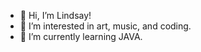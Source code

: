 - 👋 Hi, I’m Lindsay!
- 👀 I’m interested in art, music, and coding.
- 🌱 I’m currently learning JAVA.


<!--- 💞️ I’m looking to collaborate on ...
- 📫 How to reach me ...


lindspbenn/lindspbenn is a ✨ special ✨ repository because its `README.md` (this file) appears on your GitHub profile.
You can click the Preview link to take a look at your changes.
--->
